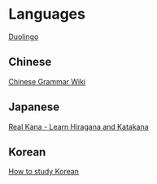 # Languages

[Duolingo](https://www.duolingo.com/learn)

## Chinese

[Chinese Grammar Wiki](https://resources.allsetlearning.com/chinese/grammar/Main_Page)

## Japanese

[Real Kana - Learn Hiragana and Katakana](https://realkana.com/)

## Korean

[How to study Korean](https://www.howtostudykorean.com/)